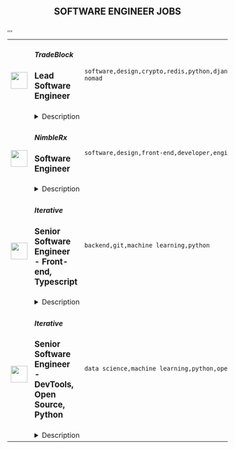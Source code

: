 <div align="center"><h2>SOFTWARE ENGINEER JOBS</h2></div><table><tr>
                <td width="100" height="100" rowspan="2">
                    <img src="https://remoteok.com/assets/img/jobs/347bf01a2316f4893402c54c9832bdd01669619735.png" width="38px" height="auto">
                </td>
                <td width="300">
                    <h5>TradeBlock</h5>
                    <h3>Lead Software Engineer</h3>
                </td>
                <td width="300">
                    <code>software,design,crypto,redis,python,django,code,web,financial,java,cloud,postgresql,lead,health,engineer,linux,digital nomad</code>
                </td>
                <td width="200">
                <text>2 days ago</text>
                </td>
                <td width="100" rowspan="2">
                <a href="https://remoteOK.com/remote-jobs/remote-lead-software-engineer-tradeblock-155728" align="right" target="_blank">Apply</a>
                </td>
            </tr>
            <tr>
                <td colspan="3">
                <details><summary>Description</summary>
                <div class="content-intro"><p><span style="text-decoration:underline;"><strong>About The Company</strong></span><br><span style="font-weight:400;">TradeBlock is the leading institutional digital assets trading platform. TradeBlock provides standardized connectivity and a powerful suite of tools to capture the end-to-end trade lifecycle for liquidity providers, asset managers, corporate clients, and exchanges, among others.</span></p></div><p><span style="text-decoration:underline;"><strong>About the Position</strong></span></p>
<p><em>Budgeted Base Salary Range:</em> $200k - $250k</p>
<p>Our engineers design and build Financial Information Exchange (FIX) infrastructure which supports our Crypto Trading Platform.  Our Platform must provide low-latency, highly secure, and distributed design for our clients. They are responsible for core software development, data ingestion, transformation, and distribution, as well as measuring and improving the performance of our systems.</p>
<p>The ideal candidate will have experience in crypto currencies, capital markets and/or FX, solid understanding of data structures and algorithms, strong Java programming skills and FIX knowledge/experience.</p>
<p><strong>Responsibilities</strong></p>
<ul>
<li style="font-weight:400;"><span style="font-weight:400;">Develop scalable and robust architecture for the existing state of our infrastructure as  well as its future state while contributing to its maintenance and improvement.</span></li>
<li style="font-weight:400;"><span style="font-weight:400;">Write reliable, reusable, and efficient code and APIs to support our infrastructure and  product requirements.</span></li>
<li style="font-weight:400;"><span style="font-weight:400;">Spend 70% of time coding</span></li>
<li style="font-weight:400;"><span style="font-weight:400;">Manage a small team of 3-4 engineers.</span></li>
<li style="font-weight:400;"><span style="font-weight:400;">Manage crypto exchange and broker connectivity (REST, Web Socket and FIX) </span></li>
<li style="font-weight:400;"><span style="font-weight:400;">Analyze performance and identify bottlenecks.</span></li>
<li style="font-weight:400;"><span style="font-weight:400;">Contribute to the status and health monitoring systems of our infrastructure.</span></li>
<li style="font-weight:400;"><span style="font-weight:400;">Provide quick responses to production issues.</span></li>
<li style="font-weight:400;"><span style="font-weight:400;">Contribute technical input and knowledge to the planning, design, and requirements  process of new products.</span></li>
</ul>
<p><strong>Requirements</strong></p>
<ul>
<li style="font-weight:400;"><span style="font-weight:400;">5+ years of Python coding skills.</span></li>
<li style="font-weight:400;"><span style="font-weight:400;">Strong Data Structures & Algorithms knowledge</span></li>
<li style="font-weight:400;"><span style="font-weight:400;">Experience with Django framework</span></li>
<li style="font-weight:400;"><span style="font-weight:400;">Experience with SQL and relational databases, PostgreSQL preferred</span></li>
<li style="font-weight:400;"><span style="font-weight:400;">Knowledge of Cloud Infrastructure (AWS, Google, On-prem)</span></li>
<li style="font-weight:400;"><span style="font-weight:400;">Strong Linux experience</span></li>
<li style="font-weight:400;"><span style="font-weight:400;">Proficiency with messaging (Redis, ZeroMQ, RabbitMQ) and ETL data pipelines</span></li>
<li style="font-weight:400;"><span style="font-weight:400;">Experience managing a small team of 3-4 engineers</span></li>
</ul>
<p><strong>Preferred</strong></p>
<ul>
<li style="font-weight:400;"><span style="font-weight:400;">Knowledge of C++, Rust, or Go</span></li>
<li style="font-weight:400;"><span style="font-weight:400;">Experience with crypto currencies, FX, or capital markets.</span></li>
<li style="font-weight:400;"><span style="font-weight:400;">Experience with Redis Streams, NATS or other streaming technologies</span></li>
</ul>
<p><strong>Technologies</strong></p>
<p><span style="font-weight:400;">AWS, PostgreSQL, Linux, Redis, Python, ZeroMQ, and Git</span></p><div class="content-conclusion">
<p><span style="text-decoration:underline;"><strong>Benefits Highlights</strong></span></p>
<ul>
<li>90% of Medical, Dental, Vision costs covered by TradeBlock (Coverage starts from day one)</li>
<li>401k Match w/ 5% company match</li>
<li>Flexible PTO (Taking time off is important and encouraged)</li>
<li>Opportunities for Equity in Digital Currency Group</li>
<li>Paid Family Leave for mothers and fathers</li>
<li>All new employees receive a WFH stipend.</li>
</ul>
</div><br/><br/>Please mention the word **DOUBTLESS** and tag RNTIuOTAuMTEuNjM= when applying to show you read the job post completely (#RNTIuOTAuMTEuNjM=). This is a beta feature to avoid spam applicants. Companies can search these words to find applicants that read this and see they're human.
                </details>
                </td>
            </tr>,<tr>
                <td width="100" height="100" rowspan="2">
                    <img src="https://remoteok.com/assets/img/jobs/8ab4dab9983c97e68d323fb9a99841121669374006.png" width="38px" height="auto">
                </td>
                <td width="300">
                    <h5>NimbleRx</h5>
                    <h3>Software Engineer</h3>
                </td>
                <td width="300">
                    <code>software,design,front-end,developer,engineer,engineering,digital nomad</code>
                </td>
                <td width="200">
                <text>4 days ago</text>
                </td>
                <td width="100" rowspan="2">
                <a href="https://remoteOK.com/remote-jobs/remote-software-engineer-nimblerx-154283" align="right" target="_blank">Apply</a>
                </td>
            </tr>
            <tr>
                <td colspan="3">
                <details><summary>Description</summary>
                NimbleRxÂ is a technology company that enables people to live their best lives by improving access to reliable, affordable healthcare. Our mission is to bring pharmacies into the future by building a convenient and easy-to-use service that supports pharmacists and empowers patients. We are a fast-growing, technology-first startup doing over $1 billion in GMV annually, and our team stays rooted in a patient-first mentality; we aim to bring all of our patients convenient access to reasonably-priced medications without ever needing to step foot in a pharmacy.

Our Engineering culture: We operate with shared trust and no egos. We enjoy being âin this togetherâ to collaborate on the challenges of a rapidly scaling business, daily living out our company values of High Ownership, Burning Curiosity, and Bias for Action.Â 

As a Nimble Engineer, you will help in architecting the technology and customer experience that run Nimble (www.nimblerx.com). You will join a team of world-class, highly motivated software engineers to deliver front-end patterns and practices that ensure developer productivity, a great end-user experience, and a performant website. If you have the aspirations to help drive technical direction, take on technical challenges and design life changing features, come join us!Â 

#LI-Remote




At Nimble, we are dedicated to putting patients first and improving pharmacies across America. Join us on this exciting journey!

Diversity, inclusion and belonging at Nimble: Nimble is building a diverse and inclusive work environment where we learn from each other. We pride ourselves on being an equal opportunity employer and welcome people of diverse backgrounds, abilities and perspectives.<br/><br/>Please mention the word **STIMULATIVE** and tag RNTIuOTAuMTEuNjM= when applying to show you read the job post completely (#RNTIuOTAuMTEuNjM=). This is a beta feature to avoid spam applicants. Companies can search these words to find applicants that read this and see they're human.
                </details>
                </td>
            </tr>,<tr>
                <td width="100" height="100" rowspan="2">
                    <img src="https://remotive.com/job/1187421/logo" width="38px" height="auto">
                </td>
                <td width="300">
                    <h5>Iterative</h5>
                    <h3>Senior Software Engineer - Front-end, Typescript</h3>
                </td>
                <td width="300">
                    <code>backend,git,machine learning,python</code>
                </td>
                <td width="200">
                <text>24 days ago</text>
                </td>
                <td width="100" rowspan="2">
                <a href="https://remotive.com/remote-jobs/software-dev/senior-software-engineer-front-end-typescript-1187421" align="right" target="_blank">Apply</a>
                </td>
            </tr>
            <tr>
                <td colspan="3">
                <details><summary>Description</summary>
                <p>The ML tools ecosystem is what JS space was 10 years ago: there’s a clear need for better tools, frameworks, and open standards. <span class="notion-enable-hover" style="font-style: italic;">ITERATIVE</span> is already a well known company in this fast-evolving space with a big, engaged open-source community. Please consider joining our <span class="notion-enable-hover" style="font-style: italic;">remote-first team</span> if you love open-source, if you’re interested in building dev tools and simplifying the lives of many, many developers in ML.</p>
<p><span style="font-weight: 600; color: #000000; letter-spacing: 0.75px;"><br class="Apple-interchange-newline">Job Description</span></p>
<p>We’re seeking<span class="notion-enable-hover" style="font-weight: 600;"> </span><span class="notion-enable-hover">TypeScript front-end engineers to build our</span><span class="notion-enable-hover"> <a href="https://studio.iterative.ai/" rel="nofollow" style="font-weight: 600;">SaaS product</a> and a</span><span class="notion-enable-hover" style="font-weight: 600;"> VS Code UI</span> (to be open sourced soon!) for our popular machine learning tools: <a class="notion-link-token notion-enable-hover" href="http://dvc.org/" rel="nofollow" style="cursor: pointer; overflow-wrap: break-word;" target="_blank"><span class="link-annotation-unknown-block-id--1168671846" style="border-bottom-width: 0.05em; border-color: rgba(55, 53, 47, 0.4); opacity: 0.7;">DVC</span></a> (9k+ <span style="line-height: 1em; white-space: nowrap; ">⭐</span>on GitHub) and <a class="notion-link-token notion-enable-hover" href="http://cml.dev/" rel="nofollow" style="cursor: pointer; overflow-wrap: break-word;" target="_blank"><span class="link-annotation-unknown-block-id--2051758088" style="border-bottom-width: 0.05em; border-color: rgba(55, 53, 47, 0.4); opacity: 0.7;">CML</span></a> (3k+ <span style="line-height: 1em; white-space: nowrap; ">⭐</span> on GitHub).</p>
<p><span style="color: var(--remotive-chocolate);">If you have experience with dev tools like GitHub, UI plugins for Git, etc., you should have some sense what the project is like (if not, check our <a href="https://iterative.ai/" rel="nofollow">site</a>).</span></p>
<p> </p>
<p class="h3">Tech Stack</p>
<ul>
<li>TypeScript</li>
</ul>
<ul>
<li>Node</li>
</ul>
<ul>
<li>React</li>
</ul>
<ul>
<li>Python (on the backend)</li>
</ul>
<p> </p>
<p class="h3">Must have</p>
<ul>
<li>Strong TS/JS/Node experience (5+ years)</li>
</ul>
<ul>
<li>Excellent communication skills and a positive mindset 🤗</li>
</ul>
<ul>
<li>Initiative to help shape the engineering practices, products, and culture of a young startup</li>
</ul>
<p><br><br></p>
<p class="h3">Nice to have</p>
<ul>
<li>Python or open source experience - good to have</li>
</ul>
<ul>
<li>Some domain knowledge (DS/ML understanding) - an advantage</li>
</ul>
<p> </p>
<img src="https://remotive.com/job/track/1187421/blank.gif?source=public_api" alt=""/>
                </details>
                </td>
            </tr>,<tr>
                <td width="100" height="100" rowspan="2">
                    <img src="https://remotive.com/job/1187416/logo" width="38px" height="auto">
                </td>
                <td width="300">
                    <h5>Iterative</h5>
                    <h3>Senior Software Engineer  - DevTools, Open Source, Python</h3>
                </td>
                <td width="300">
                    <code>data science,machine learning,python,open source</code>
                </td>
                <td width="200">
                <text>24 days ago</text>
                </td>
                <td width="100" rowspan="2">
                <a href="https://remotive.com/remote-jobs/software-dev/senior-software-engineer-devtools-open-source-python-1187416" align="right" target="_blank">Apply</a>
                </td>
            </tr>
            <tr>
                <td colspan="3">
                <details><summary>Description</summary>
                <p><strong>Job Description</strong></p>
<p>Strong Python knowledge and excellent coding culture (standards, unit test, etc) are required. Alternatively, strong skill in other languages along with some knowledge of Python is also acceptable.</p>
<p><br><br></p>
<div class="h3">Responsibilities</div>
<ul>
<li>Discuss and research issues, features, new products.</li>
</ul>
<ul>
<li>Write code (see some <a class="postings-link" href="https://github.com/iterative/dvc/pulls?q=is%3Apr+is%3Aclosed" rel="nofollow"><strong>PR examples</strong></a>).</li>
</ul>
<ul>
<li>Write docs if needed for your code (see this <a class="postings-link" href="https://github.com/iterative/dvc.org" rel="nofollow"><strong>repo</strong></a>).</li>
</ul>
<ul>
<li>Being actively involved with the community - talk to users on Github, Discord, forum.</li>
</ul>
<p><br><br></p>
<div class="h3">Must have</div>
<ul>
<li>Motivation and interest</li>
</ul>
<ul>
<li>Remote work self-discipline</li>
</ul>
<ul>
<li>Excellent communication skills - clear, constructive, and respectful dialog with other team members, community.</li>
</ul>
<ul>
<li>Can focus and deliver a task w/o constantly switching to other stuff - respect team's planning, deadlines, etc</li>
</ul>
<p><br><br></p>
<div class="h3">Great to have</div>
<ul>
<li>Experience working remotely</li>
</ul>
<ul>
<li>Open source contributions or experience of maintaining, developing an open source project</li>
</ul>
<ul>
<li>System programming experience - kernel, databases, etc.</li>
</ul>
<ul>
<li>Machine learning or data science experience</li>
</ul>
<img src="https://remotive.com/job/track/1187416/blank.gif?source=public_api" alt=""/>
                </details>
                </td>
            </tr></table>